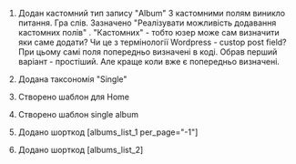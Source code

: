1. Додан кастомний тип запису "Album"
   З кастомними полям виникло питання. Гра слів. Зазначено "Реалізувати можливість додавання кастомних полів" .
   "Кастомних" - тобто юзер може сам визначити яки саме додати? Чи це з термінології Wordpress - custop post field? 
   При цьому самі поля попередньо визначені в коді. Обрав перший варіант - простіший. Але краще коли вже є попередньо визначені.


2. Додана таксономія "Single"


3. Створено шаблон для Home


4. Створено шаблон single album


5. Додано шорткод [albums_list_1 per_page="-1"]


6. Додано шорткод [albums_list_2]